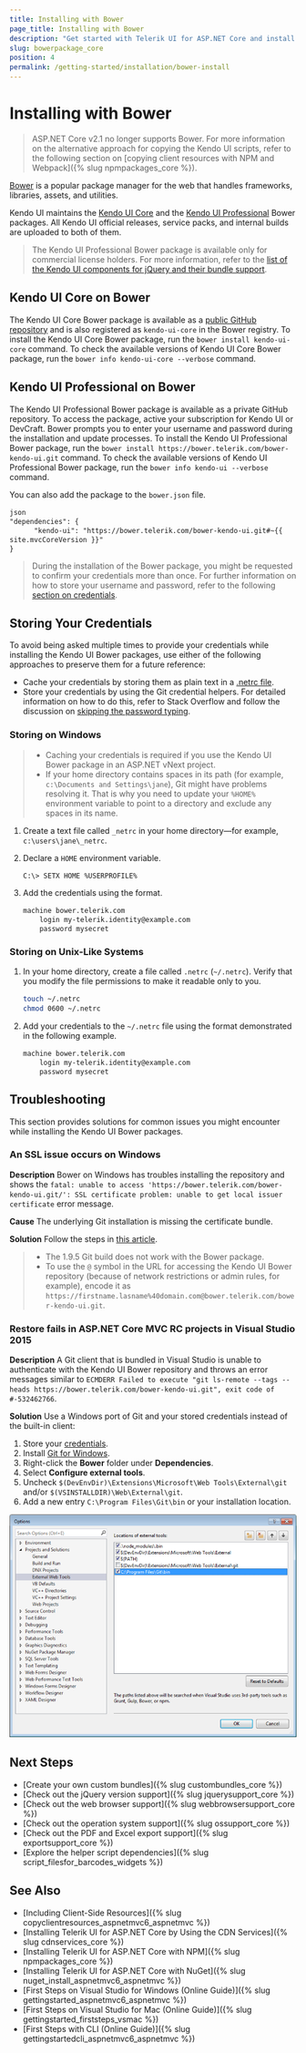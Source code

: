 ```yaml
---
title: Installing with Bower
page_title: Installing with Bower
description: "Get started with Telerik UI for ASP.NET Core and install the helpers by using the Bower package manager."
slug: bowerpackage_core
position: 4
permalink: /getting-started/installation/bower-install
---
```


# Installing with Bower

> ASP.NET Core v2.1 no longer supports Bower. For more information on the alternative approach for copying the Kendo UI scripts, refer to the following section on [copying client resources with NPM and Webpack]({% slug npmpackages_core %}).

[Bower](https://bower.io/) is a popular package manager for the web that handles frameworks, libraries, assets, and utilities.

Kendo UI maintains the [Kendo UI Core](#kendo-ui-core-on-bower) and the [Kendo UI Professional](#kendo-ui-professional-on-bower) Bower packages. All Kendo UI official releases, service packs, and internal builds are uploaded to both of them.

> The Kendo UI Professional Bower package is available only for commercial license holders. For more information, refer to the [list of the Kendo UI components for jQuery and their bundle support](https://docs.telerik.com/kendo-ui/introduction#list-of-widgets).

## Kendo UI Core on Bower

The Kendo UI Core Bower package is available as a [public GitHub repository](https://github.com/kendo-labs/bower-kendo-ui) and is also registered as `kendo-ui-core` in the Bower registry. To install the Kendo UI Core Bower package, run the `bower install kendo-ui-core` command. To check the available versions of Kendo UI Core Bower package, run the `bower info kendo-ui-core --verbose` command.

## Kendo UI Professional on Bower

The Kendo UI Professional Bower package is available as a private GitHub repository. To access the package, active your subscription for Kendo UI or DevCraft. Bower prompts you to enter your username and password during the installation and update processes. To install the Kendo UI Professional Bower package, run the `bower install https://bower.telerik.com/bower-kendo-ui.git` command. To check the available versions of Kendo UI Professional Bower package, run the `bower info kendo-ui --verbose` command.

You can also add the package to the `bower.json` file.

```
json
"dependencies": {
      "kendo-ui": "https://bower.telerik.com/bower-kendo-ui.git#~{{ site.mvcCoreVersion }}"
}
```

> During the installation of the Bower package, you might be requested to confirm your credentials more than once. For further information on how to store your username and password, refer to the following [section on credentials](#storing-your-credentials).

## Storing Your Credentials

To avoid being asked multiple times to provide your credentials while installing the Kendo UI Bower packages, use either of the following approaches to preserve them for a future reference:

* Cache your credentials by storing them as plain text in a [.netrc file](http://www.mavetju.org/unix/netrc.php).
* Store your credentials by using the Git credential helpers. For detailed information on how to do this, refer to Stack Overflow and follow the discussion on [skipping the password typing](http://stackoverflow.com/questions/5343068/is-there-a-way-to-skip-password-typing-when-using-https-github).

### Storing on Windows

> * Caching your credentials is required if you use the Kendo UI Bower package in an ASP.NET vNext project.
> * If your home directory contains spaces in its path (for example, `c:\Documents and Settings\jane`), Git might have problems resolving it. That is why you need to update your `%HOME%` environment variable to point to a directory and exclude any spaces in its name.

1. Create a text file called `_netrc` in your home directory&mdash;for example, `c:\users\jane\_netrc`.
1. Declare a `HOME` environment variable.

      ```
      C:\> SETX HOME %USERPROFILE%
      ```

1. Add the credentials using the format.

      ```
      machine bower.telerik.com
          login my-telerik.identity@example.com
          password mysecret
      ```

### Storing on Unix-Like Systems

1. In your home directory, create a file called `.netrc` (`~/.netrc`). Verify that you modify the file permissions to make it readable only to you.

      ```sh
      touch ~/.netrc
      chmod 0600 ~/.netrc
      ```

1. Add your credentials to the `~/.netrc` file using the format demonstrated in the following example.

      ```
      machine bower.telerik.com
          login my-telerik.identity@example.com
          password mysecret
      ```

## Troubleshooting

This section provides solutions for common issues you might encounter while installing the Kendo UI Bower packages.

### An SSL issue occurs on Windows

**Description** Bower on Windows has troubles installing the repository and shows the `fatal: unable to access 'https://bower.telerik.com/bower-kendo-ui.git/': SSL certificate problem: unable to get local issuer certificate` error message.

**Cause** The underlying Git installation is missing the certificate bundle.

**Solution** Follow the steps in [this article](http://blogs.msdn.com/b/phkelley/archive/2014/01/20/adding-a-corporate-or-self-signed-certificate-authority-to-git-exe-s-store.aspx).

> * The 1.9.5 Git build does not work with the Bower package.
> * To use the `@` symbol in the URL for accessing the Kendo UI Bower repository (because of network restrictions or admin rules, for example), encode it as `https://firstname.lasname%40domain.com@bower.telerik.com/bower-kendo-ui.git`.

### Restore fails in ASP.NET Core MVC RC projects in Visual Studio 2015

**Description** A Git client that is bundled in Visual Studio is unable to authenticate with the Kendo UI Bower repository and throws an error messages similar to `ECMDERR Failed to execute "git ls-remote --tags --heads https://bower.telerik.com/bower-kendo-ui.git", exit code of #-532462766`.

**Solution** Use a Windows port of Git and your stored credentials instead of the built-in client:

1. Store your [credentials](#store-on-windows).
1. Install [Git for Windows](https://gitforwindows.org/).
1. Right-click the **Bower** folder under **Dependencies**.
1. Select **Configure external tools**.
1. Uncheck `$(DevEnvDir)\Extensions\Microsoft\Web Tools\External\git` and/or `$(VSINSTALLDIR)\Web\External\git`.
1. Add a new entry `C:\Program Files\Git\bin` or your installation location.

![Adding a new Chart entry in Internet Explorer](../../images/vs2015-external-tools.png)

## Next Steps

* [Create your own custom bundles]({% slug custombundles_core %})
* [Check out the jQuery version support]({% slug jquerysupport_core %})
* [Check out the web browser support]({% slug webbrowsersupport_core %})
* [Check out the operation system support]({% slug ossupport_core %})
* [Check out the PDF and Excel export support]({% slug exportsupport_core %})
* [Explore the helper script dependencies]({% slug script_filesfor_barcodes_widgets %})

## See Also

* [Including Client-Side Resources]({% slug copyclientresources_aspnetmvc6_aspnetmvc %})
* [Installing Telerik UI for ASP.NET Core by Using the CDN Services]({% slug cdnservices_core %})
* [Installing Telerik UI for ASP.NET Core with NPM]({% slug npmpackages_core %})
* [Installing Telerik UI for ASP.NET Core with NuGet]({% slug nuget_install_aspnetmvc6_aspnetmvc %})
* [First Steps on Visual Studio for Windows (Online Guide)]({% slug gettingstarted_aspnetmvc6_aspnetmvc %})
* [First Steps on Visual Studio for Mac (Online Guide)]({% slug gettingstarted_firststeps_vsmac %})
* [First Steps with CLI (Online Guide)]({% slug gettingstartedcli_aspnetmvc6_aspnetmvc %})
